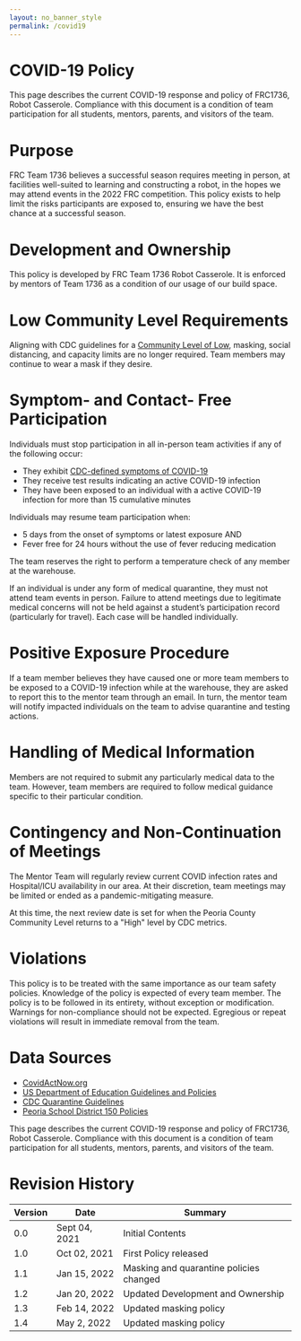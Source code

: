 ```yaml
---
layout: no_banner_style
permalink: /covid19
---
```


# COVID-19 Policy

This page describes the current COVID-19 response and policy of FRC1736, Robot Casserole. Compliance with this document is a condition of team participation for all students, mentors, parents, and visitors of the team.

# Purpose

FRC Team 1736 believes a successful season requires meeting in person, at facilities well-suited to learning and constructing a robot, in the hopes we may attend events in the 2022 FRC competition. This policy exists to help limit the risks participants are exposed to, ensuring we have the best chance at a successful season.

# Development and Ownership

This policy is developed by FRC Team 1736 Robot Casserole.
It is enforced by mentors of Team 1736 as a condition of our usage of our build space.

# Low Community Level Requirements

Aligning with CDC guidelines for a [Community Level of Low](https://www.cdc.gov/coronavirus/2019-ncov/science/community-levels.html#:~:text=If%20the%20area%20has%20fewer,%25%3A%20The%20level%20is%20low.), masking, social distancing, and capacity limits are no longer required. Team members may continue to wear a mask if they desire.

# Symptom- and Contact- Free Participation

Individuals must stop participation in all in-person team activities if any of the following occur:

 * They exhibit [CDC-defined symptoms of COVID-19](https://www.cdc.gov/coronavirus/2019-ncov/symptoms-testing/symptoms.html)
 * They receive test results indicating an active COVID-19 infection
 * They have been exposed to an individual with a active COVID-19 infection for more than 15 cumulative minutes

Individuals may resume team participation when:

* 5 days from the onset of symptoms or latest exposure AND 
* Fever free for 24 hours without the use of fever reducing medication

The team reserves the right to perform a temperature check of any member at the warehouse.

If an individual is under any form of medical quarantine, they must not attend team events in person.
Failure to attend meetings due to legitimate medical concerns will not be held against a student’s participation record (particularly for travel). Each case will be handled individually.

# Positive Exposure Procedure

If a team member believes they have caused one or more team members to be exposed to a COVID-19 infection while at the warehouse, they are asked to report this to the mentor team through an email. In turn, the mentor team will notify impacted individuals on the team to advise quarantine and testing actions.

# Handling of Medical Information

Members are not required to submit any particularly medical data to the team. However, team members are required to follow medical guidance specific to their particular condition.

# Contingency and Non-Continuation of Meetings

The Mentor Team will regularly review current COVID infection rates and Hospital/ICU availability in our area. At their discretion, team meetings may be limited or ended as a pandemic-mitigating measure.

At this time, the next review date is set for when the Peoria County Community Level returns to a "High" level by CDC metrics.

# Violations

This policy is to be treated with the same importance as our team safety policies. Knowledge of the policy is expected of every team member. The policy is to be followed in its entirety, without exception or modification. Warnings for non-compliance should not be expected. Egregious or repeat violations will result in immediate removal from the team.

# Data Sources

 * [CovidActNow.org](https://covidactnow.org/us/illinois-il/county/peoria_county/?s=23791291)
 * [US Department of Education Guidelines and Policies](https://www2.ed.gov/documents/coronavirus/reopening.pdf)
 * [CDC Quarantine Guidelines](https://www.cdc.gov/coronavirus/2019-ncov/science/science-briefs/scientific-brief-options-to-reduce-quarantine.html)
 * [Peoria School District 150 Policies](https://www.peoriapublicschools.org/cms/lib/IL01001530/Centricity/Domain/7645/000%20RTS%20Plan%2021-22SY%20Final%20REV08-02-2021a.pdf)

This page describes the current COVID-19 response and policy of FRC1736, Robot Casserole. Compliance with this document is a condition of team participation for all students, mentors, parents, and visitors of the team.

# Revision History

| Version     | Date          | Summary          | 
| ----------- | ------------- | -----------      | 
| 0.0         | Sept 04, 2021 | Initial Contents | 
| 1.0         | Oct 02, 2021  | First Policy released | 
| 1.1         | Jan 15, 2022  | Masking and quarantine policies changed | 
| 1.2         | Jan 20, 2022  | Updated Development and Ownership | 
| 1.3         | Feb 14, 2022  | Updated masking policy | 
| 1.4         | May 2, 2022   | Updated masking policy | 
